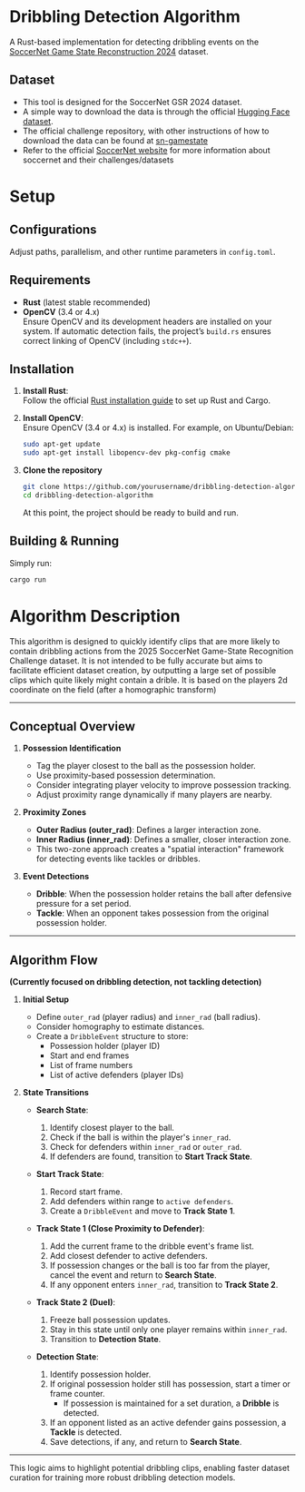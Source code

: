 # Dribbling Detection Algorithm

A Rust-based implementation for detecting dribbling events on the [SoccerNet Game State Reconstruction 2024](https://www.soccer-net.org/) dataset.

## Dataset

* This tool is designed for the SoccerNet GSR 2024 dataset.
* A simple way to download the data is through the official [Hugging Face dataset](https://huggingface.co/datasets/SoccerNet/SN-GSR-2025).
* The official challenge repository, with other instructions of how to download the data can be found at [sn-gamestate](https://github.com/SoccerNet/sn-gamestate)
* Refer to the official [SoccerNet website](https://www.soccer-net.org/) for more information about soccernet and their challenges/datasets

# Setup

## Configurations
Adjust paths, parallelism, and other runtime parameters in ```config.toml```.

## Requirements

- **Rust** (latest stable recommended)
- **OpenCV** (3.4 or 4.x)  
  Ensure OpenCV and its development headers are installed on your system. If automatic detection fails, the project’s `build.rs` ensures correct linking of OpenCV (including `stdc++`).


## Installation

1. **Install Rust**:  
   Follow the official [Rust installation guide](https://www.rust-lang.org/tools/install) to set up Rust and Cargo.

2. **Install OpenCV**:  
   Ensure OpenCV (3.4 or 4.x) is installed. For example, on Ubuntu/Debian:
   ```bash
   sudo apt-get update
   sudo apt-get install libopencv-dev pkg-config cmake
   ```
3. **Clone the repository**
    ```bash
    git clone https://github.com/yourusername/dribbling-detection-algorithm.git
    cd dribbling-detection-algorithm
    ```
    At this point, the project should be ready to build and run.


## Building & Running

Simply run:
```bash
cargo run
```

# Algorithm Description

This algorithm is designed to quickly identify clips that are more likely to contain dribbling actions from the 2025 SoccerNet Game-State Recognition Challenge dataset. It is not intended to be fully accurate but aims to facilitate efficient dataset creation, by outputting a large set of possible clips which quite likely might contain a drible. It is based on the players 2d coordinate on the field (after a homographic transform)

---

## Conceptual Overview
1. **Possession Identification**
   - Tag the player closest to the ball as the possession holder.
   - Use proximity-based possession determination.
   - Consider integrating player velocity to improve possession tracking.
   - Adjust proximity range dynamically if many players are nearby.

2. **Proximity Zones**
   - **Outer Radius (outer_rad)**: Defines a larger interaction zone.
   - **Inner Radius (inner_rad)**: Defines a smaller, closer interaction zone.
   - This two-zone approach creates a "spatial interaction" framework for detecting events like tackles or dribbles.

3. **Event Detections**
   - **Dribble**: When the possession holder retains the ball after defensive pressure for a set period.
   - **Tackle**: When an opponent takes possession from the original possession holder.

---

## Algorithm Flow
**(Currently focused on dribbling detection, not tackling detection)**

1. **Initial Setup**
   - Define `outer_rad` (player radius) and `inner_rad` (ball radius). 
   - Consider homography to estimate distances.
   - Create a `DribbleEvent` structure to store:
     - Possession holder (player ID)
     - Start and end frames
     - List of frame numbers
     - List of active defenders (player IDs)

2. **State Transitions**
   - **Search State**: 
     1. Identify closest player to the ball.
     2. Check if the ball is within the player's `inner_rad`.
     3. Check for defenders within `inner_rad` or `outer_rad`.
     4. If defenders are found, transition to **Start Track State**.

   - **Start Track State**: 
     1. Record start frame.
     2. Add defenders within range to `active defenders`.
     3. Create a `DribbleEvent` and move to **Track State 1**.

   - **Track State 1 (Close Proximity to Defender)**: 
     1. Add the current frame to the dribble event's frame list.
     2. Add closest defender to active defenders.
     3. If possession changes or the ball is too far from the player, cancel the event and return to **Search State**.
     4. If any opponent enters `inner_rad`, transition to **Track State 2**.

   - **Track State 2 (Duel)**: 
     1. Freeze ball possession updates.
     2. Stay in this state until only one player remains within `inner_rad`.
     3. Transition to **Detection State**.

   - **Detection State**: 
     1. Identify possession holder.
     2. If original possession holder still has possession, start a timer or frame counter.
        - If possession is maintained for a set duration, a **Dribble** is detected.
     3. If an opponent listed as an active defender gains possession, a **Tackle** is detected.
     4. Save detections, if any, and return to **Search State**.

---

This logic aims to highlight potential dribbling clips, enabling faster dataset curation for training more robust dribbling detection models.

